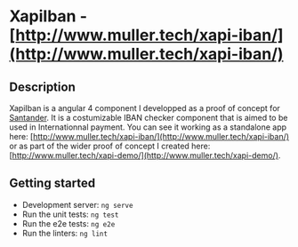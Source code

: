 # XapiIban - [http://www.muller.tech/xapi-iban/](http://www.muller.tech/xapi-iban/)

## Description

XapiIban is a angular 4 component I developped as a proof of concept for [Santander](http://www.santander.co.uk). It is a costumizable IBAN checker component that is aimed to be used in Internationnal payment. You can see it working as a standalone app here: [http://www.muller.tech/xapi-iban/](http://www.muller.tech/xapi-iban/) or as part of the wider proof of concept I created here: [http://www.muller.tech/xapi-demo/](http://www.muller.tech/xapi-demo/).

## Getting started

- Development server: `ng serve`
- Run the unit tests: `ng test`
- Run the e2e tests: `ng e2e`
- Run the linters: `ng lint`
